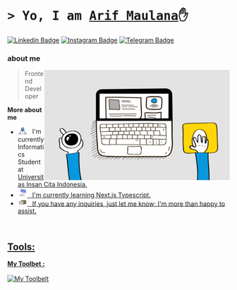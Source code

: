 # <samp>&gt; Yo, I am <a href="https://github.com/arifcva" target="_blank">Arif Maulana</a>✋</samp>

[![Linkedin Badge](https://img.shields.io/badge/-LinkedIn-0e76a8?style=flat-square&logo=Linkedin&logoColor=white)](https://www.linkedin.com/in/arif-maulana-422b372a6/)
[![Instagram Badge](https://img.shields.io/badge/-Instagram-e4405f?style=flat-square&logo=Instagram&logoColor=white)](https://www.instagram.com/nooee1__)
[![Telegram Badge](https://img.shields.io/badge/-Telegram-0088cc?style=flat-square&logo=Telegram&logoColor=white)](https://t.me/ariftallo)

### about me

<img align="right" alt="gif" width="420" height="250" src="assets/lightning.gif"/>

> Frontend Developer

**More about me**

- <img src="assets/developer.gif" width="21"/>&nbsp;&nbsp; I'm currently Informatics Student at <a href="https://uici.ac.id/">Universitas Insan Cita Indonesia.
- <img src="assets/laptop.gif" width="21"/>&nbsp;&nbsp; I'm currently learning Next.js Typescript.
- <img src="assets/message.gif" width="21"/>&nbsp;&nbsp; If you have any inquiries, just let me know; I'm more than happy to assist.

<br>

## Tools:
**My Toolbet :**
<br><br>
![My Toolbelt](https://skillicons.dev/icons?i=js,react,typescript,next,html,css,tailwind,bootstrap,figma,photoshop,ae,vscode,git,github,mysql,postgres)


